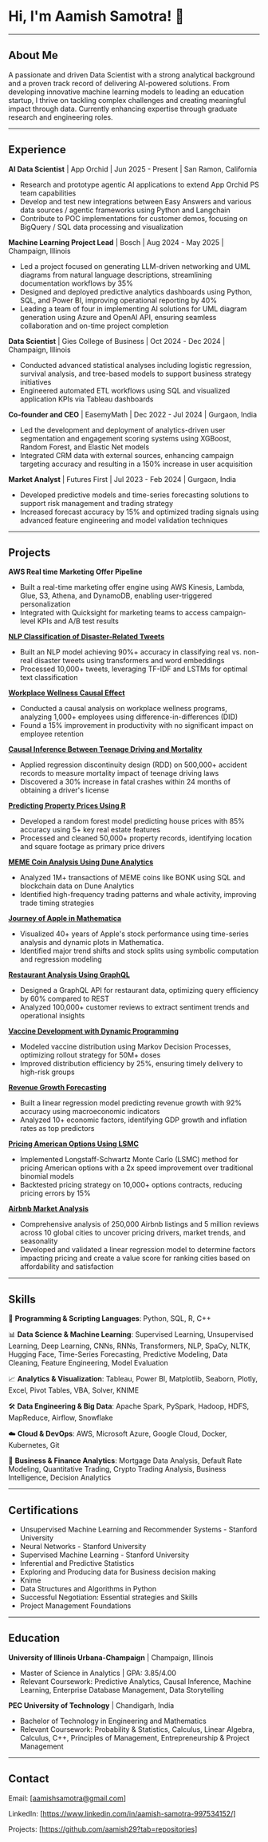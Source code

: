 # Hi, I'm Aamish Samotra! 👋

---

## About Me

A passionate and driven Data Scientist with a strong analytical background and a proven track record of delivering AI-powered solutions. From developing innovative machine learning models to leading an education startup, I thrive on tackling complex challenges and creating meaningful impact through data. Currently enhancing expertise through graduate research and engineering roles.

---

## Experience

**AI Data Scientist** | App Orchid | Jun 2025 - Present | San Ramon, California

*   Research and prototype agentic AI applications to extend App Orchid PS team capabilities
*   Develop and test new integrations between Easy Answers and various data sources / agentic frameworks using Python and Langchain
*   Contribute to POC implementations for customer demos, focusing on BigQuery / SQL data processing and visualization

**Machine Learning Project Lead** | Bosch | Aug 2024 - May 2025 | Champaign, Illinois

*   Led a project focused on generating LLM-driven networking and UML diagrams from natural language descriptions, streamlining documentation workflows by 35%
*   Designed and deployed predictive analytics dashboards using Python, SQL, and Power BI, improving operational reporting by 40%
*   Leading a team of four in implementing AI solutions for UML diagram generation using Azure and OpenAI API, ensuring seamless collaboration and on-time project completion

**Data Scientist** | Gies College of Business | Oct 2024 - Dec 2024 | Champaign, Illinois

*   Conducted advanced statistical analyses including logistic regression, survival analysis, and tree-based models to support business strategy initiatives
*   Engineered automated ETL workflows using SQL and visualized application KPIs via Tableau dashboards

**Co-founder and CEO** | EasemyMath | Dec 2022 - Jul 2024 | Gurgaon, India

*   Led the development and deployment of analytics-driven user segmentation and engagement scoring systems using XGBoost, Random Forest, and Elastic Net models
*   Integrated CRM data with external sources, enhancing campaign targeting accuracy and resulting in a 150% increase in user acquisition

**Market Analyst** | Futures First | Jul 2023 - Feb 2024 | Gurgaon, India

*   Developed predictive models and time-series forecasting solutions to support risk management and trading strategy
*   Increased forecast accuracy by 15% and optimized trading signals using advanced feature engineering and model validation techniques

---

## Projects

**AWS Real time Marketing Offer Pipeline**

*   Built a real-time marketing offer engine using AWS Kinesis, Lambda, Glue, S3, Athena, and DynamoDB, enabling user-triggered personalization
*   Integrated with Quicksight for marketing teams to access campaign-level KPIs and A/B test results

[**NLP Classification of Disaster-Related Tweets**](https://github.com/aamish29/NLP-Classification)

*   Built an NLP model achieving 90%+ accuracy in classifying real vs. non-real disaster tweets using transformers and word embeddings
*   Processed 10,000+ tweets, leveraging TF-IDF and LSTMs for optimal text classification

[**Workplace Wellness Causal Effect**](https://github.com/aamish29/Workplace-Wellness-Causal-Effect)

*   Conducted a causal analysis on workplace wellness programs, analyzing 1,000+ employees using difference-in-differences (DID)
*   Found a 15% improvement in productivity with no significant impact on employee retention

[**Causal Inference Between Teenage Driving and Mortality**](https://github.com/aamish29/Causal-Inference-using-R)

*   Applied regression discontinuity design (RDD) on 500,000+ accident records to measure mortality impact of teenage driving laws
*   Discovered a 30% increase in fatal crashes within 24 months of obtaining a driver's license

[**Predicting Property Prices Using R**](https://github.com/aamish29/Predicting-Property-Prices-using-R)

*   Developed a random forest model predicting house prices with 85% accuracy using 5+ key real estate features
*   Processed and cleaned 50,000+ property records, identifying location and square footage as primary price drivers

[**MEME Coin Analysis Using Dune Analytics**](https://github.com/aamish29/Meme-coin-analysis-in-Dune)

*   Analyzed 1M+ transactions of MEME coins like BONK using SQL and blockchain data on Dune Analytics
*   Identified high-frequency trading patterns and whale activity, improving trade timing strategies

[**Journey of Apple in Mathematica**](https://github.com/aamish29/Journey-of-Apple-in-Mathematica)

*   Visualized 40+ years of Apple's stock performance using time-series analysis and dynamic plots in Mathematica.
*   Identified major trend shifts and stock splits using symbolic computation and regression modeling

[**Restaurant Analysis Using GraphQL**](https://github.com/aamish29/Restaurant-analysis-using-GraphQL)

*   Designed a GraphQL API for restaurant data, optimizing query efficiency by 60% compared to REST
*   Analyzed 100,000+ customer reviews to extract sentiment trends and operational insights

[**Vaccine Development with Dynamic Programming**](https://github.com/aamish29/Vaccine-Development-with-Dynamic-Programming)

*   Modeled vaccine distribution using Markov Decision Processes, optimizing rollout strategy for 50M+ doses
*   Improved distribution efficiency by 25%, ensuring timely delivery to high-risk groups

[**Revenue Growth Forecasting**](https://github.com/aamish29/Revenue-Growth-Forecasting)

*   Built a linear regression model predicting revenue growth with 92% accuracy using macroeconomic indicators
*   Analyzed 10+ economic factors, identifying GDP growth and inflation rates as top predictors

[**Pricing American Options Using LSMC**](https://github.com/aamish29/Pricing-American-Options-with-LSMC)

*   Implemented Longstaff-Schwartz Monte Carlo (LSMC) method for pricing American options with a 2x speed improvement over traditional binomial models
*   Backtested pricing strategy on 10,000+ options contracts, reducing pricing errors by 15%

[**Airbnb Market Analysis**](https://github.com/aamish29/Airbnb-Project)

*   Comprehensive analysis of 250,000 Airbnb listings and 5 million reviews across 10 global cities to uncover pricing drivers, market trends, and seasonality
*   Developed and validated a linear regression model to determine factors impacting pricing and create a value score for ranking cities based on affordability and satisfaction

---

## Skills

🚀 **Programming & Scripting Languages**: Python, SQL, R, C++

📊 **Data Science & Machine Learning**: Supervised Learning, Unsupervised Learning, Deep Learning, CNNs, RNNs, Transformers, NLP, SpaCy, NLTK, Hugging Face, Time-Series Forecasting, Predictive Modeling, Data Cleaning, Feature Engineering, Model Evaluation

📈 **Analytics & Visualization**: Tableau, Power BI, Matplotlib, Seaborn, Plotly, Excel, Pivot Tables, VBA, Solver, KNIME

🛠️ **Data Engineering & Big Data**: Apache Spark, PySpark, Hadoop, HDFS, MapReduce, Airflow, Snowflake

☁️ **Cloud & DevOps**: AWS, Microsoft Azure, Google Cloud, Docker, Kubernetes, Git

📜 **Business & Finance Analytics**: Mortgage Data Analysis, Default Rate Modeling, Quantitative Trading, Crypto Trading Analysis, Business Intelligence, Decision Analytics


---

## Certifications

*   Unsupervised Machine Learning and Recommender Systems - Stanford University
*   Neural Networks - Stanford University
*   Supervised Machine Learning - Stanford University
*   Inferential and Predictive Statistics
*   Exploring and Producing data for Business decision making
*   Knime
*   Data Structures and Algorithms in Python
*   Successful Negotiation: Essential strategies and Skills
*   Project Management Foundations

---

## Education

**University of Illinois Urbana-Champaign** | Champaign, Illinois

*   Master of Science in Analytics | GPA: 3.85/4.00
*   Relevant Coursework: Predictive Analytics, Causal Inference, Machine Learning, Enterprise Database Management, Data Storytelling

**PEC University of Technology** | Chandigarh, India

*   Bachelor of Technology in Engineering and Mathematics
*   Relevant Coursework: Probability & Statistics, Calculus, Linear Algebra, Calculus, C++, Principles of Management, Entrepreneurship & Project Management

---

## Contact

Email: [aamishsamotra@gmail.com]

LinkedIn: [https://www.linkedin.com/in/aamish-samotra-997534152/]

Projects: [https://github.com/aamish29?tab=repositories]

